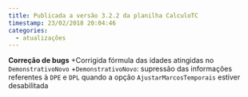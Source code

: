 ```yaml
---
title: Publicada a versão 3.2.2 da planilha CalculoTC
timestamp: 23/02/2018 20:04:46
categories:
  - atualizações
---
```


**Correção de bugs**
+Corrigida fórmula das idades atingidas no `DemonstrativoNovo` 
+`DemonstrativoNovo`: supressão das informações referentes à `DPE` e `DPL` quando a opção `AjustarMarcosTemporais` estiver desabilitada